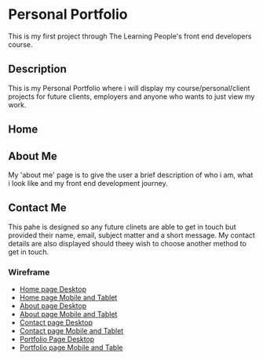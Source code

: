 # Personal Portfolio
This is my first project through The Learning People's front end developers course.
## Description
This is my Personal Portfolio where i will display my course/personal/client projects for future clients, employers and anyone who wants to just view my work.
## Home

## About Me
My 'about me' page is to give the user a brief description of who i am, what i look like and my front end development journey.

## Contact Me
This pahe is designed so any future clinets are able to get in touch but provided their name, email, subject matter and a short message. My contact details are also displayed should theey wish to choose another method to get in touch. 

### Wireframe

- [Home page Desktop](https://github.com/Mikhail2786/personal-portfolio/blob/master/wireframes/home-page-desktop.png)
- [Home page Mobile and Tablet](https://github.com/Mikhail2786/personal-portfolio/blob/master/wireframes/home-page-mobile-and-tablet.png)
- [About page Desktop](https://github.com/Mikhail2786/personal-portfolio/blob/master/wireframes/about-page-desktop.png)
- [About page Mobile and Tablet](https://github.com/Mikhail2786/personal-portfolio/blob/master/wireframes/about-page-mobile-and-tablet%20Mobile.png)
- [Contact page Desktop](https://github.com/Mikhail2786/personal-portfolio/blob/master/wireframes/contact-page-desktop.png)
- [Contact page Mobile and Tablet](https://github.com/Mikhail2786/personal-portfolio/blob/master/wireframes/contact-page-mobile-and-tablet.png)
- [Portfolio Page Desktop](https://github.com/Mikhail2786/personal-portfolio/blob/master/wireframes/portfolio-page-desktop.png)
- [Portfolio page Mobile and Table](https://github.com/Mikhail2786/personal-portfolio/blob/master/wireframes/portfolio-page-mobile-and-tabletpng.png)